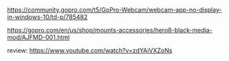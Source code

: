 https://community.gopro.com/t5/GoPro-Webcam/webcam-app-no-display-in-windows-10/td-p/785482

https://gopro.com/en/us/shop/mounts-accessories/hero8-black-media-mod/AJFMD-001.html

review: https://www.youtube.com/watch?v=zdYAiVXZoNs
